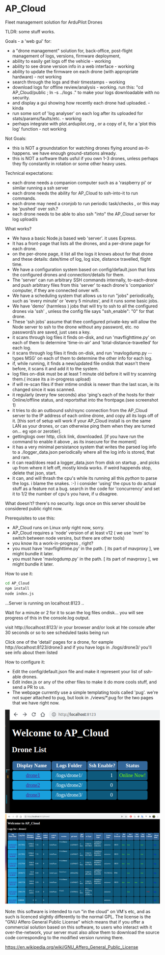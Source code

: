 # AP_Cloud
Fleet management solution for ArduPilot Drones

TLDR:  some stuff works.

Goals - a 'web gui' for:

 - a "drone management" solution for, back-office, post-flight management of logs, versions, firmware deployment, 
 - ability to easily get logs off the vehicle - working
 - ability to see drone version info in a web interface - working
 - ability to update the firmware on each drone  (with appropriate hardware) - not working
 - search through the logs and their timestamps - working
 - download logs for offline review/analysis  -  working. run this: "cd AP_Cloud/public ; ln -s ../logs ." to make your logs downloadable with no security.
 - and display a gui showing how recently each drone had uploaded. - kinda 
 - run some sort of 'log analyser' on each log after its uploaded for stats/params/faults/etc. - working
 - perhaps integrate with plot.ardupilot.org , or a copy of it, for a 'plot this log' function - not working
 
Not Goals:
 - this is NOT a groundstation for watching drones flying around as-it-happens. we have enough ground-stations already.
 - this is NOT a software thats usful if you own 1-3 drones, unless perhaps they fly constantly in rotation or some other heavy uses.

Technical expectations:

 - each drone needs a companion computer such as a 'raspberry pi' or similar running a ssh server
 - each drone needs the ability for AP_Cloud to ssh-into-it to run commands.
 - each drone may need a cronjob to run periodic task/checks , or this may be 'pushed' over ssh.?
 - each drone needs to be able to also ssh "into" the AP_Cloud server for log upload/s


What works?

 - We hava a basic Node.js based web 'server'.  it uses Express. 
 - It has a front-page that lists all the drones, and a per-drone page for each drone. 
 - on the per-drone page, it list all the logs it knows about for that drone and these details: date/time of log, log size, distance travelled, flight time. 
 - We have a configuration system based on config/default.json that lists the configured drones and connection/details for them.
 - The 'server' can run arbitrary SSH commands internally, to-each-drone and push arbitrary files from this 'server' to each drone's 'companion' computer, if they are connected onver wifi. 
 - We have a scheduling system that allows us to run "jobs" periodically, such as 'every minute' or 'every 5 minutes', and it runs some basic jobs.
 - We have 'demo' (harmless ) jobs that will try to ssh to all the configured drones via 'ssh' , unless the config file says "ssh_enable": "0" for that drone.
 - These 'ssh jobs' assume that thee configured private-key will allow the Node server to ssh to the drone without any password, etc.  no password/s are saved, just uses a key.
 - it scans through log files it finds on-disk, and run 'mavflighttime.py' on each of them to determine 'time-in-air' and 'total-distance-travelled' for each log.
 - it scans through log files it finds on-disk, and run 'mavlogdump.py --types MSG' on each of them to determine the other info for each log.
 - if, while running, it finds a new/updated file ondisk that wasn't there before, it scans it and add it to the system.
 - log files on-disk must be at least 1 minute old before it will try scanning them.( incase its a in-progress upload)
 - if will re-scan files if their mtime ondisk is newer than the last scan, ie its changed since it was scanned.
 - it regularly (every few seconds) also 'ping's each of the hosts for their Online/offline status, and reportsthat into the frontpage.(see screenshot 1)
 - it tries to do an outbound ssh/rsync connection from the AP_Cloud server to the IP address of each online drone, and copy all its logs off of it. [this sort of setup will work if your AP_Cloud install is on the same LAN as your drones, or can otherwise ping them when they are turned on... eg vpn or zerotier].
 - gettinglogs over http, click link, downloaded. [if you have run the command to enable it above , as its insecure for the moment]
 - it has a very minimal persistance system that writes the parsed log info to a ./logger_data.json periodically where all the log info is stored, that and ram.
-  it can read/does read a logger_data.json from disk on startup , and picks up from where it left off, mostly kinda works. if weird happends stop, delete that json, start.
 - it can, and will thrash the cpu's while its running all this *python* to parse the logs.  i blame the snakes.  :-) i consider 'using' the cpus to do actual stuff as a feature not a bug.   search in the code for 'concurrency' and set it to 1/2 the number of cpu's you have, if u disagree.

 What doesn't?
 there's no security.
 logs once on this server should be considered public right now.



Prerequisites to use this:
 - AP_Cloud runs on Linux only right now, sorry.
 - AP_Cloud requires a 'node' version of at least v12  ( we use 'nvm' to switch between node versins, but there are other tools)
 - you know its a work-in-progress , right? 
 - you must have 'mavflighttime.py' in the path. [ its part of mavproxy ], we might bundle it later.
 - you must have 'mavlogdump.py' in the path. [ its part of mavproxy ], we might bundle it later.


How to use it:
```bash
cd AP_Cloud
npm install
node index.js
```
...Server is running on localhost:8123 ..

Wait for a minute or 2 for it to scan the log files ondisk... you will see progress of this in the console.log output.

visit http://localhost:8123/ in your browser and/or look at hte console after 30 seconds or so to see scheduled tasks being run

Click one of the 'detail' pages for a drone, for eample http://localhost:8123/drone3 and if you have logs in ./logs/drone3/ you'll see info about them listed

How to configure it:
 - Edit the config/default.json file and make it represent your list of ssh-able drones.
 - Edit index.js or any of the other files to make it do more cools stuff, and send a PR to us. 
 - The webpage currently use a simple templating tools called 'pug'.  we're not super attached to pug, but look in ./views/*.pug for the two pages that we have right now.



![pic1](https://github.com/ArduPilot/AP_Cloud/blob/main/screenshot1.png?raw=true)
![pic2](https://github.com/ArduPilot/AP_Cloud/blob/main/screenshot2.png?raw=true)


Note: this software is intended to run "in the cloud" on VM's etc, and as such is licenced slightly differently to the normal GPL. The license is the "GNU Affero General Public License" which means that if you offer a commercial solution based on this software, to users who interact with it over-the-network, your server must also allow them to download the source code corresponding to the modified version running there.

https://en.wikipedia.org/wiki/GNU_Affero_General_Public_License


